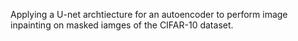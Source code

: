 Applying a U-net archtiecture for an autoencoder to perform image inpainting on masked iamges of the CIFAR-10 dataset.
